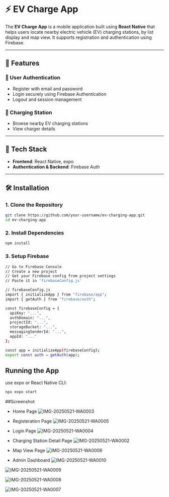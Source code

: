 # ⚡ EV Charge App

The **EV Charge App** is a mobile application built using **React Native** that helps users locate nearby electric vehicle (EV) charging stations, by list display and map view. It supports registration and authentication using Firebase.

---

## 🔑 Features

### 👤 User Authentication
- Register with email and password
- Login securely using Firebase Authentication
- Logout and session management

### 🧭 Charging Station
- Browse nearby EV charging stations
- View charger details

---

## 🧱 Tech Stack

- **Frontend**: React Native, expo
- **Authentication & Backend**: Firebase Auth

---

## 🛠 Installation

### 1. Clone the Repository

```bash
git clone https://github.com/your-username/ev-charging-app.git
cd ev-charging-app
```

### 2. Install Dependencies

```bash
npm install
```

### 3. Setup Firebase
```bash
// Go to Firebase Console
// Create a new project
// Get your Firebase config from project settings
// Paste it in 'firebaseConfig.js'

// firebaseConfig.js
import { initializeApp } from "firebase/app";
import { getAuth } from "firebase/auth";

const firebaseConfig = {
  apiKey: "...",
  authDomain: "...",
  projectId: "...",
  storageBucket: "...",
  messagingSenderId: "...",
  appId: "..."
};

const app = initializeApp(firebaseConfig);
export const auth = getAuth(app);
```

## Running the App
use expo or React Native CLI:
```bash
npx expo start 
```

##Screenshot
- Home Page
![IMG-20250521-WA0003](https://github.com/user-attachments/assets/c237eed3-49f5-436f-abe4-4ab98c15c1ec)

- Registeration Page
![IMG-20250521-WA0005](https://github.com/user-attachments/assets/11df5c32-776a-42e8-9473-4354e2668eb4)

- Login Page
![IMG-20250521-WA0004](https://github.com/user-attachments/assets/3692ef31-293e-4f75-bc3b-35ad7854708e)

- Charging Station Detail Page
![IMG-20250521-WA0002](https://github.com/user-attachments/assets/5db02d5e-45d7-4d85-9df8-8b4cf0a390b6)

- Map View Page
![IMG-20250521-WA0006](https://github.com/user-attachments/assets/86330bdc-959d-4280-89e5-c52aab9c4c7d)

- Admin Dashboard
![IMG-20250521-WA0010](https://github.com/user-attachments/assets/0deae076-d38f-4148-86f9-133933dc8306)

![IMG-20250521-WA0009](https://github.com/user-attachments/assets/9922b011-ed4e-4b8f-9d50-b5da01c0cd03)

![IMG-20250521-WA0008](https://github.com/user-attachments/assets/4a0ac191-2685-4ca0-b189-015fc6522996)

![IMG-20250521-WA0007](https://github.com/user-attachments/assets/d7ba7057-8260-4a9e-92d3-e53525ed650c)
